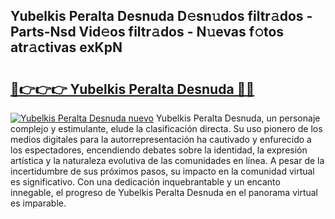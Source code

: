 ## Yubelkis Peralta Desnuda D𝚎sn𝚞dos filtr𝚊dos - Parts-Nsd Vid𝚎os filtr𝚊dos - N𝚞evas f𝚘tos atr𝚊ctivas exKpN

# <h2><a href="http://mb49x6.tromn.icu/?c=Yubelkis+Peralta+Desnuda">🔗👉👉👉 Yubelkis Peralta Desnuda 🔗🔗</a></h2>

[![Yubelkis Peralta Desnuda nuevo](https://i.imgur.com/pEAQMta.gif)](http://mb49x6.tromn.icu/?c=Yubelkis+Peralta+Desnuda)
Yubelkis Peralta Desnuda, un personaje complejo y estimulante, elude la clasificación directa. Su uso pionero de los medios digitales para la autorrepresentación ha cautivado y enfurecido a los espectadores, encendiendo debates sobre la identidad, la expresión artística y la naturaleza evolutiva de las comunidades en línea. A pesar de la incertidumbre de sus próximos pasos, su impacto en la comunidad virtual es significativo. Con una dedicación inquebrantable y un encanto innegable, el progreso de Yubelkis Peralta Desnuda en el panorama virtual es imparable.
